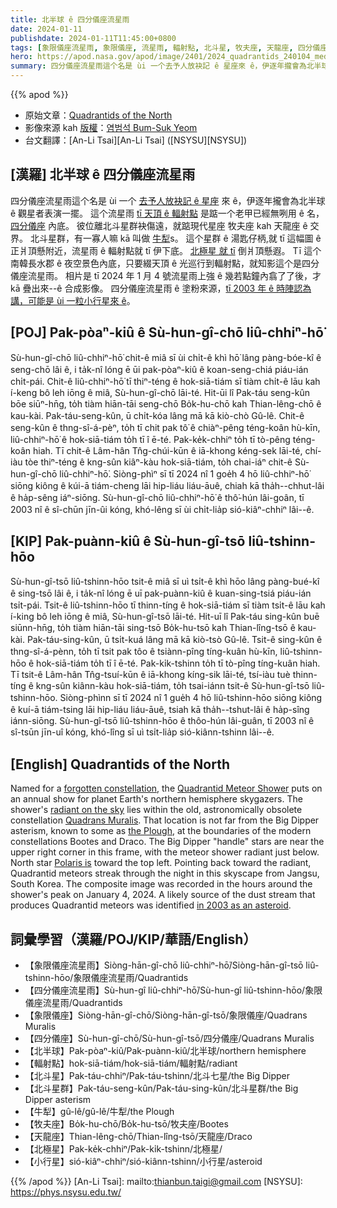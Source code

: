 ```yaml
---
title: 北半球 ê 四分儀座流星雨
date: 2024-01-11
publishdate: 2024-01-11T11:45:00+0800
tags: [象限儀座流星雨, 象限儀座, 流星雨, 輻射點, 北斗星, 牧夫座, 天龍座, 四分儀座流星雨, 四分儀座, 小行星, 北半球, 北極星]
hero: https://apod.nasa.gov/apod/image/2401/2024_quadrantids_240104_med_bsyeom1024.jpg
summary: 四分儀座流星雨這个名是 ùi 一个去予人放袂記 ê 星座來 ê，伊逐年攏會為北半球 ê 觀星者表演一擺。
---
```


{{% apod %}}

- 原始文章：[Quadrantids of the North](https://apod.nasa.gov/apod/ap240111.html)
- 影像來源 kah [版權][copyright]：[염범석 Bum-Suk Yeom](http://www.cometsky.com/)
- 台文翻譯：[An-Li Tsai][An-Li Tsai] ([NSYSU][NSYSU])

## [漢羅] 北半球 ê 四分儀座流星雨
四分儀座流星雨這个名是 ùi 一个 [去予人放袂記 ê 星座][forgotten constellation] 來 ê，伊逐年攏會為北半球 ê 觀星者表演一擺。
這个流星雨 [tī 天頂 ê 輻射點][radiant on the sky] 是踮一个老甲已經無咧用 ê 名，[四分儀座][Quadrans Muralis] 內底。
彼位離北斗星群袂傷遠，就踮現代星座 牧夫座 kah 天龍座 ê 交界。
北斗星群，有一寡人嘛 kā 叫做 [牛犁][the Plough]s。
這个星群 ê 湯匙仔柄,就 tī 這幅圖 ê 正爿頂懸附近，流星雨 ê 輻射點就 tī 伊下底。
[北極星 就 tī][Polaris is] 倒爿頂懸遐。
Tī 這个南韓長水郡 ê 夜空景色內底，只要綴天頂 ê 光巡行到輻射點，就知影這个是四分儀座流星雨。
相片是 tī 2024 年 1 月 4 號流星雨上強 ê 幾若點鐘內翕了了後，才 kā 疊出來--ê 合成影像。
四分儀座流星雨 ê 塗粉來源，[tī 2003 年 ê 時陣認為講，可能是 ùi 一粒小行星來 ê][in 2003 as an asteroid]。

## [POJ] Pak-pòaⁿ-kiû ê Sù-hun-gî-chō liû-chhiⁿ-hō͘
Sù-hun-gî-chō liû-chhiⁿ-hō͘ chit-ê miâ sī ùi chi̍t-ê khì hō͘ lâng pàng-bóe-kî ê seng-chō lâi ê, i ta̍k-nî lóng ē ūi pak-pòaⁿ-kiû ê koan-seng-chiá piáu-ián chi̍t-pái.
Chit-ê liû-chhiⁿ-hō͘ tī thiⁿ-téng ê hok-siā-tiám sī tiàm chi̍t-ê lāu kah í-keng bô leh iōng ê miâ, Sù-hun-gî-chō lāi-té.
Hit-ūi lî Pak-táu seng-kûn bōe siūⁿ-hn̄g, to̍h tiàm hiān-tāi seng-chō Bo̍k-hu-chō kah Thian-lêng-chō ê kau-kài.
Pak-táu-seng-kûn, ū chi̍t-kóa lâng mā kā kiò-chò Gû-lê.
Chit-ê seng-kûn ê thng-sî-á-pèⁿ, to̍h tī chit pak tô͘ ê chiàⁿ-pêng téng-koân hù-kīn, liû-chhiⁿ-hō͘ ê hok-siā-tiám to̍h tī î ē-té.
Pak-ke̍k-chhiⁿ to̍h tī tò-pêng téng-koân hiah.
Tī chit-ê Lâm-hân Tn̂g-chúi-kūn ê iā-khong kéng-sek lāi-té, chí-iàu tòe thiⁿ-téng ê kng-sûn kiâⁿ-kàu hok-siā-tiám, to̍h chai-iáⁿ chit-ê Sù-hun-gî-chō liû-chhiⁿ-hō͘.
Siòng-phìⁿ sī tī 2024 nî 1 goe̍h 4 hō liû-chhiⁿ-hō͘ siōng kiông ê kúi-ā tiám-cheng lāi hip-liáu liáu-āuê, chiah kā tha̍h--chhut-lâi ê ha̍p-sêng iáⁿ-siōng.
Sù-hun-gî-chō liû-chhiⁿ-hō͘ ê thô͘-hún lâi-goân, tī 2003 nî ê sî-chūn jīn-ûi kóng, khó-lêng sī ùi chi̍t-lia̍p sió-kiâⁿ-chhiⁿ lâi--ê.

## [KIP] Pak-puànn-kiû ê Sù-hun-gî-tsō liû-tshinn-hōo
Sù-hun-gî-tsō liû-tshinn-hōo tsit-ê miâ sī uì tsi̍t-ê khì hōo lâng pàng-bué-kî ê sing-tsō lâi ê, i ta̍k-nî lóng ē uī pak-puànn-kiû ê kuan-sing-tsiá piáu-ián tsi̍t-pái.
Tsit-ê liû-tshinn-hōo tī thinn-tíng ê hok-siā-tiám sī tiàm tsi̍t-ê lāu kah í-king bô leh iōng ê miâ, Sù-hun-gî-tsō lāi-té.
Hit-uī lî Pak-táu sing-kûn buē siūnn-hn̄g, to̍h tiàm hiān-tāi sing-tsō Bo̍k-hu-tsō kah Thian-lîng-tsō ê kau-kài.
Pak-táu-sing-kûn, ū tsi̍t-kuá lâng mā kā kiò-tsò Gû-lê.
Tsit-ê sing-kûn ê thng-sî-á-pènn, to̍h tī tsit pak tôo ê tsiànn-pîng tíng-kuân hù-kīn, liû-tshinn-hōo ê hok-siā-tiám to̍h tī î ē-té.
Pak-ki̍k-tshinn to̍h tī tò-pîng tíng-kuân hiah.
Tī tsit-ê Lâm-hân Tn̂g-tsuí-kūn ê iā-khong kíng-sik lāi-té, tsí-iàu tuè thinn-tíng ê kng-sûn kiânn-kàu hok-siā-tiám, to̍h tsai-iánn tsit-ê Sù-hun-gî-tsō liû-tshinn-hōo.
Siòng-phìnn sī tī 2024 nî 1 gue̍h 4 hō liû-tshinn-hōo siōng kiông ê kuí-ā tiám-tsing lāi hip-liáu liáu-āuê, tsiah kā tha̍h--tshut-lâi ê ha̍p-sîng iánn-siōng.
Sù-hun-gî-tsō liû-tshinn-hōo ê thôo-hún lâi-guân, tī 2003 nî ê sî-tsūn jīn-uî kóng, khó-lîng sī uì tsi̍t-lia̍p sió-kiânn-tshinn lâi--ê.

## [English] Quadrantids of the North
Named for a [forgotten constellation][forgotten constellation], the [Quadrantid Meteor Shower][Quadrantid Meteor Shower] puts on an annual show for planet Earth's northern hemisphere skygazers.
The shower's [radiant on the sky][radiant on the sky] lies within the old, astronomically obsolete constellation [Quadrans Muralis][Quadrans Muralis].
That location is not far from the Big Dipper asterism, known to some as [the Plough][the Plough], at the boundaries of the modern constellations Bootes and Draco.
The Big Dipper "handle" stars are near the upper right corner in this frame, with the meteor shower radiant just below.
North star [Polaris is][Polaris is] toward the top left.
Pointing back toward the radiant, Quadrantid meteors streak through the night in this skyscape from Jangsu, South Korea.
The composite image was recorded in the hours around the shower's peak on January 4, 2024.
A likely source of the dust stream that produces Quadrantid meteors was identified [in 2003 as an asteroid][in 2003 as an asteroid].

## 詞彙學習（漢羅/POJ/KIP/華語/English）
- 【象限儀座流星雨】Siòng-hān-gî-chō liû-chhiⁿ-hō͘/Siòng-hān-gî-tsō liû-tshinn-hōo/象限儀座流星雨/Quadrantids
- 【四分儀座流星雨】Sù-hun-gî liû-chhiⁿ-hō͘/Sù-hun-gî liû-tshinn-hōo/象限儀座流星雨/Quadrantids
- 【象限儀座】Siòng-hān-gî-chō/Siòng-hān-gî-tsō/象限儀座/Quadrans Muralis
- 【四分儀座】Sù-hun-gî-chō/Sù-hun-gî-tsō/四分儀座/Quadrans Muralis
- 【北半球】Pak-pòaⁿ-kiû/Pak-puànn-kiû/北半球/northern hemisphere
- 【輻射點】hok-siā-tiám/hok-siā-tiám/輻射點/radiant
- 【北斗星】Pak-táu-chhiⁿ/Pak-táu-tshinn/北斗七星/the Big Dipper
- 【北斗星群】Pak-táu-seng-kûn/Pak-táu-sing-kûn/北斗星群/the Big Dipper asterism
- 【牛犁】gû-lê/gû-lê/牛犁/the Plough
- 【牧夫座】Bo̍k-hu-chō/Bo̍k-hu-tsō/牧夫座/Bootes
- 【天龍座】Thian-lêng-chō/Thian-lîng-tsō/天龍座/Draco
- 【北極星】Pak-ke̍k-chhiⁿ/Pak-ki̍k-tshinn/北極星/
- 【小行星】sió-kiâⁿ-chhiⁿ/sió-kiânn-tshinn/小行星/asteroid

{{% /apod %}}
[An-Li Tsai]: mailto:thianbun.taigi@gmail.com
[NSYSU]: https://phys.nsysu.edu.tw/

[copyright]: https://apod.nasa.gov/apod/fap/lib/about_apod.html#srapply
[License]: https://creativecommons.org/licenses/by/3.0/

[forgotten constellation]:https://en.wikipedia.org/wiki/Former_constellations
[Quadrantid Meteor Shower]:https://science.nasa.gov/solar-system/meteors-meteorites/quadrantids/
[radiant on the sky]:https://apod.nasa.gov/apod/ap070812.html
[Quadrans Muralis]:http://www.ianridpath.com/startales/quadrans.htm
[the Plough]:https://apod.nasa.gov/apod/ap190815.html
[Polaris is]:https://apod.nasa.gov/apod/ap110514.html
[in 2003 as an asteroid]:http://leonid.arc.nasa.gov/leonidnews47.html
